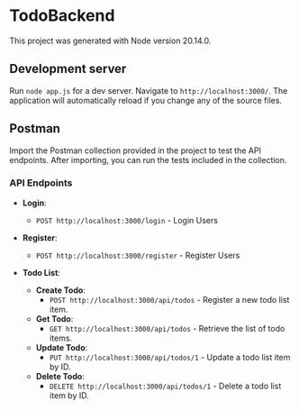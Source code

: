 # TodoBackend

This project was generated with Node version 20.14.0.

## Development server

Run `node app.js` for a dev server. Navigate to `http://localhost:3000/`. The application will automatically reload if you change any of the source files.

## Postman

Import the Postman collection provided in the project to test the API endpoints. After importing, you can run the tests included in the collection.

### API Endpoints

- **Login**: 
  - `POST http://localhost:3000/login` - Login Users
  
- **Register**: 
  - `POST http://localhost:3000/register` - Register Users
  
- **Todo List**: 
  - **Create Todo**: 
    - `POST http://localhost:3000/api/todos` - Register a new todo list item.
  - **Get Todo**: 
    - `GET http://localhost:3000/api/todos` - Retrieve the list of todo items.
  - **Update Todo**: 
    - `PUT http://localhost:3000/api/todos/1` - Update a todo list item by ID.
  - **Delete Todo**: 
    - `DELETE http://localhost:3000/api/todos/1` - Delete a todo list item by ID.
